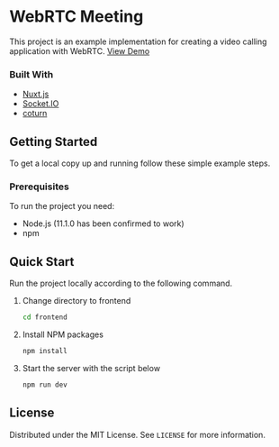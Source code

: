 # WebRTC Meeting

This project is an example implementation for creating a video calling application with WebRTC. <a href="https://meeting.coogic.com/">View Demo</a>

### Built With

- [Nuxt.js](https://nuxtjs.org/)
- [Socket.IO](https://socket.io/)
- [coturn](https://github.com/coturn/coturn)

## Getting Started

To get a local copy up and running follow these simple example steps.

### Prerequisites

To run the project you need:

- Node.js (11.1.0 has been confirmed to work)
- npm

## Quick Start

Run the project locally according to the following command.

1. Change directory to frontend

   ```sh
   cd frontend
   ```

2. Install NPM packages

   ```sh
   npm install
   ```

3. Start the server with the script below
   ```sh
   npm run dev
   ```

## License

Distributed under the MIT License. See `LICENSE` for more information.
